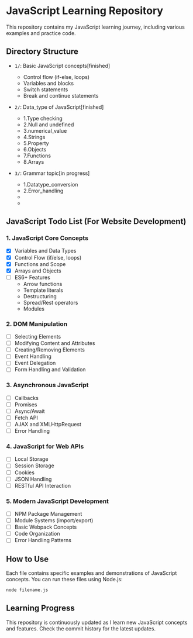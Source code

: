 # JavaScript Learning Repository

This repository contains my JavaScript learning journey, including various examples and practice code.

## Directory Structure

- `1/`: Basic JavaScript concepts[finished]

  - Control flow (if-else, loops)
  - Variables and blocks
  - Switch statements
  - Break and continue statements

- `2/`: Data_type of JavaScript[finished]
  - 1.Type checking
  - 2.Null and undefined
  - 3.numerical_value
  - 4.Strings
  - 5.Property
  - 6.Objects
  - 7.Functions
  - 8.Arrays

- `3/`: Grammar topic[in progress]
  - 1.Datatype_conversion
  - 2.Error_handling
  -
  - 

## JavaScript Todo List (For Website Development)

### 1. JavaScript Core Concepts

- [x] Variables and Data Types
- [x] Control Flow (if/else, loops)
- [x] Functions and Scope
- [x] Arrays and Objects
- [ ] ES6+ Features
  - Arrow functions
  - Template literals
  - Destructuring
  - Spread/Rest operators
  - Modules

### 2. DOM Manipulation

- [ ] Selecting Elements
- [ ] Modifying Content and Attributes
- [ ] Creating/Removing Elements
- [ ] Event Handling
- [ ] Event Delegation
- [ ] Form Handling and Validation

### 3. Asynchronous JavaScript

- [ ] Callbacks
- [ ] Promises
- [ ] Async/Await
- [ ] Fetch API
- [ ] AJAX and XMLHttpRequest
- [ ] Error Handling

### 4. JavaScript for Web APIs

- [ ] Local Storage
- [ ] Session Storage
- [ ] Cookies
- [ ] JSON Handling
- [ ] RESTful API Interaction

### 5. Modern JavaScript Development

- [ ] NPM Package Management
- [ ] Module Systems (import/export)
- [ ] Basic Webpack Concepts
- [ ] Code Organization
- [ ] Error Handling Patterns

## How to Use

Each file contains specific examples and demonstrations of JavaScript concepts. You can run these files using Node.js:

```bash
node filename.js
```

## Learning Progress

This repository is continuously updated as I learn new JavaScript concepts and features. Check the commit history for the latest updates.

